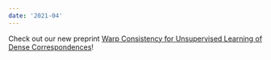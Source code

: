```yaml
---
date: '2021-04'
---
```


Check out our new preprint [Warp Consistency for Unsupervised Learning of Dense Correspondences](https://arxiv.org/abs/2104.03308)!
